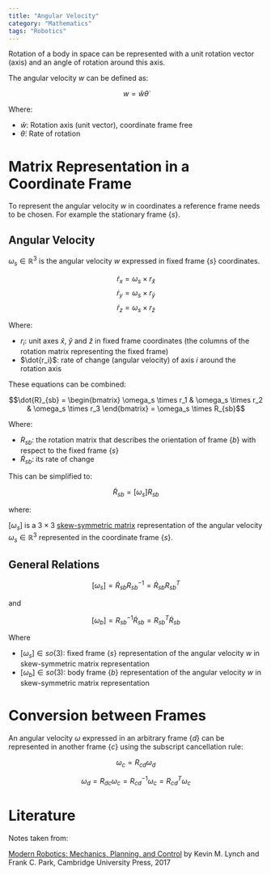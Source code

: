 ```yaml
---
title: "Angular Velocity"
category: "Mathematics"
tags: "Robotics"
---
```


Rotation of a body in space can be represented with a unit rotation vector
(axis) and an angle of rotation around this axis.

The angular velocity $w$ can be defined as:

$$w = \hat{w} \dot{\theta}$$

Where:

- $\hat{w}$: Rotation axis (unit vector), coordinate frame free
- $\dot{\theta}$: Rate of rotation

# Matrix Representation in a Coordinate Frame

To represent the angular velocity $w$ in coordinates a reference
frame needs to be chosen. For example the stationary frame $\{s\}$.


## Angular Velocity

$\omega_s \in \mathbb{R}^3$ is the angular velocity $w$ expressed in
fixed frame $\{s\}$ coordinates.

$$\dot{r}_x = \omega_s \times r_{\hat{x}}$$
$$\dot{r}_y = \omega_s \times r_{\hat{y}}$$
$$\dot{r}_z = \omega_s \times r_{\hat{z}}$$


Where:

- $r_i$: unit axes $\hat{x}$, $\hat{y}$ and $\hat{z}$ in fixed frame coordinates (the columns of the rotation matrix representing the fixed frame)
- $\dot{r_i}$: rate of change (angular velocity) of axis $i$ around the rotation axis


These equations can be combined:

$$\dot{R}_{sb} = \begin{bmatrix}
\omega_s \times r_1 & \omega_s \times r_2 &  \omega_s \times r_3
\end{bmatrix} = \omega_s \times R_{sb}$$


Where:

- $R_{sb}$: the rotation matrix that describes the orientation of frame $\{b\}$ with respect to the fixed frame $\{s\}$
- $\dot{R}_{sb}$: its rate of change

This can be simplified to:

$$\dot{R}_{sb} = [\omega_s]R_{sb}$$

where:

$[\omega_s]$ is a $3 \times 3$ [skew-symmetric matrix]({filename}/skew_symmetric_matrix.md) representation of  the angular velocity $\omega_s \in \mathbb{R}^3$ represented in the coordinate frame $\{s\}$.


## General Relations


$$[\omega_s] = \dot{R}_{sb}R_{sb}^{-1} = \dot{R}_{sb}R_{sb}^T$$

and

$$[\omega_b] = R_{sb}^{-1}\dot{R}_{sb}= R_{sb}^T\dot{R}_{sb}$$

Where

- $[\omega_s] \in so(3)$: fixed frame $\{s\}$ representation of the angular velocity $w$ in skew-symmetric matrix representation
- $[\omega_b] \in so(3)$: body frame $\{b\}$  representation of the angular velocity $w$ in skew-symmetric matrix representation 

# Conversion between Frames

An angular velocity $\omega$ expressed in an arbitrary frame $\{d\}$
can be represented in another frame $\{c\}$ using the 
subscript cancellation rule:

$$\omega_c = R_{cd}\omega_d$$

$$\omega_d = R_{dc}\omega_c = R^{-1}_{cd}\omega_c = R^T_{cd}\omega_c$$

# Literature

Notes taken from:

[Modern Robotics: Mechanics, Planning, and Control](http://hades.mech.northwestern.edu/index.php/Modern_Robotics) by Kevin M. Lynch and Frank C. Park, Cambridge University Press, 2017
